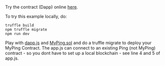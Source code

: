 
Try the contract (Dapp) online [here](./src/index.html). 

To try this example locally, do: 

```
truffle build
npm truffle migrate
npm run dev
```

Play with [dapp.js](./src/dapp.js) and [MyPing.sol](./contracts/MyPing.sol)  and do a truffle migrate to deploy your MyPing Contract. 
The app.js can connect to an existing Ping (not MyPing) contract - so you dont have to set up a
local blockchain - see line 4 and 5 of app.js.
